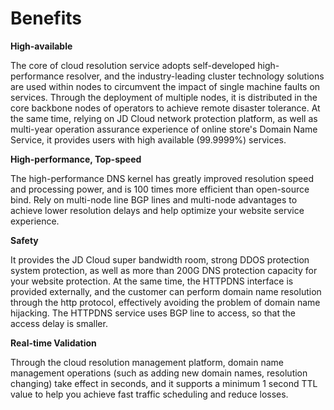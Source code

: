 # Benefits

  **High-available**

  The core of cloud resolution service adopts self-developed high-performance resolver, and the industry-leading cluster technology solutions are used within nodes to circumvent the impact of single machine faults on services. Through the deployment of multiple nodes, it is distributed in the core backbone nodes of operators to achieve remote disaster tolerance. At the same time, relying on JD Cloud network protection platform, as well as multi-year operation assurance experience of online store's Domain Name Service, it provides users with high available (99.9999%) services.

  **High-performance, Top-speed**

  The high-performance DNS kernel has greatly improved resolution speed and processing power, and is 100 times more efficient than open-source bind. Rely on multi-node line BGP lines and multi-node advantages to achieve lower resolution delays and help optimize your website service experience.

  **Safety**

  It provides the JD Cloud super bandwidth room, strong DDOS protection system protection, as well as more than 200G DNS protection capacity for your website protection. At the same time, the HTTPDNS interface is provided externally, and the customer can perform domain name resolution through the http protocol, effectively avoiding the problem of domain name hijacking. The HTTPDNS service uses BGP line to access, so that the access delay is smaller.

  **Real-time Validation**

  Through the cloud resolution management platform, domain name management operations (such as adding new domain names, resolution changing) take effect in seconds, and it supports a minimum 1 second TTL value to help you achieve fast traffic scheduling and reduce losses.

